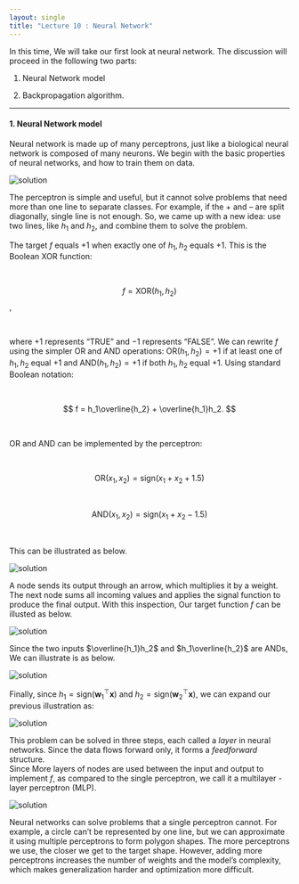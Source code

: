 ```yaml
---
layout: single
title: "Lecture 10 : Neural Network"
---
```


In this time, We will take our first look at neural network. The discussion will proceed in the following two parts: 

1. Neural Network model

2. Backpropagation algorithm.

---

#### 1. Neural Network model

Neural network is made up of many perceptrons, just like a biological neural network is composed of many neurons. We begin with the basic properties of neural networks, and how to train them on data. 

![solution](/assets/images/nn_1.svg) 

The perceptron is simple and useful, but it cannot solve problems that need more than one line to separate classes. For example, if the $+$ and $–$ are split diagonally, single line is not enough. So, we came up with a new idea: use two lines, like $h_1$ and $h_2$, and combine them to solve the problem.

The target $f$ equals $+1$ when exactly one of $h_1, h_2$ equals $+1$. This is the Boolean XOR function:

<br>

$$f = \text{XOR}(h_1, h_2)$$, 

<br>

where $+1$ represents “TRUE” and $-1$ represents “FALSE”. We can rewrite $f$ using the simpler OR and AND operations: $\text{OR}(h_1, h_2) = +1$ if at least one of $h_1, h_2$ equal $+1$ and $\text{AND}(h_1, h_2) = +1$ if both $h_1, h_2$ equal $+1$. Using standard Boolean notation: 

<br>

$$
f = h_1\overline{h_2} + \overline{h_1}h_2.
$$

<br>

OR and AND can be implemented by the perceptron: 

<br>

$$
\text{OR}(x_1, x_2) = \text{sign}(x_1 + x_2 + 1.5)
$$  

<br>

$$
\text{AND}(x_1, x_2) = \text{sign}(x_1 + x_2 - 1.5)
$$

<br>

This can be illustrated as below. 

![solution](/assets/images/nn_2.svg) 

A node sends its output through an arrow, which multiplies it by a weight. The next node sums all incoming values and applies the signal function to produce the final output. With this inspection, Our target function $f$ can be illusted as below. 

![solution](/assets/images/nn_3.svg) 

Since the two inputs $\overline{h_1}h_2$ and $h_1\overline{h_2}$ are ANDs, We can illustrate is as below. 

![solution](/assets/images/nn_4.svg) 

Finally, since $h_1 = \text{sign}(\mathbf{w}_1^\top \mathbf{x})$ and $h_2 = \text{sign}(\mathbf{w}_2^\top \mathbf{x})$, we can expand our previous illustration as: 

![solution](/assets/images/nn_5.svg) 

This problem can be solved in three steps, each called a *layer* in neural networks. Since the data flows forward only, it forms a *feedforward* structure.  
Since More layers of nodes are used between the input and output to implement $f$, as compared to the single perceptron, we call it a multilayer - layer perceptron (MLP).

![solution](/assets/images/nn_6.svg)

Neural networks can solve problems that a single perceptron cannot. For example, a circle can’t be represented by one line, but we can approximate it using multiple perceptrons to form polygon shapes. The more perceptrons we use, the closer we get to the target shape. However, adding more perceptrons increases the number of weights and the model’s complexity, which makes generalization harder and optimization more difficult.


